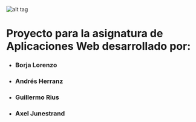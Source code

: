 ![alt tag]()

# Proyecto para la asignatura de Aplicaciones Web desarrollado por: #
* ### Borja Lorenzo ###
* ### Andrés Herranz ###
* ### Guillermo Rius ###
* ### Axel Junestrand ###
